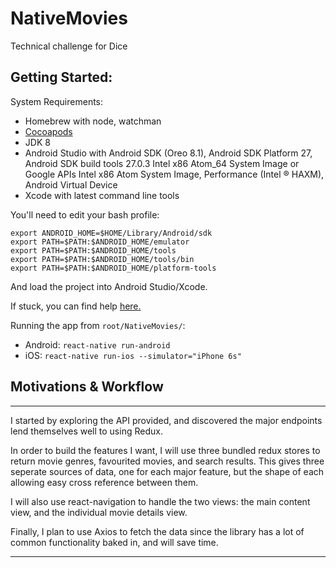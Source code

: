 # NativeMovies
Technical challenge for Dice

## Getting Started:
System Requirements:
- Homebrew with node, watchman
- [Cocoapods](https://shift.infinite.red/beginner-s-guide-to-using-cocoapods-with-react-native-46cb4d372995)
- JDK 8
- Android Studio with Android SDK (Oreo 8.1), Android SDK Platform 27, Android SDK build tools 27.0.3 Intel x86 Atom_64 System Image or Google APIs Intel x86 Atom System Image, Performance (Intel ® HAXM), Android Virtual Device
- Xcode with latest command line tools

You'll need to edit your bash profile:
```
export ANDROID_HOME=$HOME/Library/Android/sdk
export PATH=$PATH:$ANDROID_HOME/emulator
export PATH=$PATH:$ANDROID_HOME/tools
export PATH=$PATH:$ANDROID_HOME/tools/bin
export PATH=$PATH:$ANDROID_HOME/platform-tools
```
And load the project into Android Studio/Xcode.

If stuck, you can find help [here.](https://facebook.github.io/react-native/docs/getting-started.html)

Running the app from `root/NativeMovies/`:
- Android: `react-native run-android`
- iOS: `react-native run-ios --simulator="iPhone 6s"`

## Motivations & Workflow
____
I started by exploring the API provided, and discovered the major endpoints lend themselves well to using Redux.

In order to build the features I want, I will use three bundled redux stores to return movie genres, favourited movies, and search results. This gives three seperate sources of data, one for each major feature, but the shape of each allowing easy cross reference between them.

I will also use react-navigation to handle the two views: the main content view, and the individual movie details view.

Finally, I plan to use Axios to fetch the data since the library has a lot of common functionality baked in, and will save time.
____
